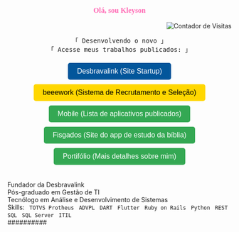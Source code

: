 <link href="https://fonts.googleapis.com/css2?family=Dancing+Script:wght@700&display=swap" rel="stylesheet">
<link rel="stylesheet" href="https://cdnjs.cloudflare.com/ajax/libs/font-awesome/6.0.0-beta3/css/all.min.css">
<div align="center">
  <h3 style="color:#FF69B4; font-family:Cursive;">Olá, sou Kleyson</h3>
  <p align="right">
    <img src="https://komarev.com/ghpvc/?username=kleysongomes&color=000000&style=flat-square" alt="Contador de Visitas" />
  </p>
</div>
<p align="center"> 
  <samp>
    「 Desenvolvendo o novo 」
    <br>
    「 Acesse meus trabalhos publicados: 」
    <br><br>
    <a href="https://desbravalink.com.br/" style="text-decoration: none; target="_blank"">
      <button style="padding: 10px 20px; margin: 5px; font-size: 16px; background-color: #02569B; color: white; border: none; border-radius: 5px;">
        <i class="fas fa-globe"></i> Desbravalink (Site Startup)
      </button>
    </a>
  </br>
    <a href="https://beeework-frontend-desbravalinks-projects.vercel.app/" style="text-decoration: none; target="_blank"">
      <button style="padding: 10px 20px; margin: 5px; font-size: 16px; background-color: #FFD700; color: black; border: none; border-radius: 5px;">
        <i class="fas fa-briefcase"></i> beeework (Sistema de Recrutamento e Seleção)
      </button>
    </a>
    </br>
    <a href="https://play.google.com/store/apps/dev?id=5387164277767526968" style="text-decoration: none; target="_blank"">
      <button style="padding: 10px 20px; margin: 5px; font-size: 16px; background-color: #34A853; color: white; border: none; border-radius: 5px;">
        <i class="fab fa-google-play"></i> Mobile (Lista de aplicativos publicados)
      </button>
    </a>
    </br>
    <a href="https://fisgados.desbravalink.com.br/)" style="text-decoration: none; target="_blank"">
      <button style="padding: 10px 20px; margin: 5px; font-size: 16px; background-color: #34A853; color: white; border: none; border-radius: 5px;">
        <i class="fab fa-google-play"></i> Fisgados (Site do app de estudo da bíblia)
      </button>
    </a>
    </br>
    <a href="https://kleysongomes.vercel.app/" style="text-decoration: none; target="_blank"">
      <button style="padding: 10px 20px; margin: 5px; font-size: 16px; background-color: #34A853; color: white; border: none; border-radius: 5px;">
        <i class="fab fa-google-play"></i> Portifólio (Mais detalhes sobre mim)
      </button>
    </a>
  </samp>
</p>
<br> 
<div align="left">
  Fundador da Desbravalink <br>
  Pós-graduado em Gestão de TI <br>
  Tecnólogo em Análise e Desenvolvimento de Sistemas <br>
  Skills: 
  <code><i class="fas fa-project-diagram"></i> TOTVS Protheus</code>
  <code><i class="fas fa-database"></i> ADVPL</code> 
  <code><i class="fas fa-code"></i> DART</code> 
  <code><i class="fab fa-flutter"></i> Flutter</code> 
  <code><i class="fas fa-project-diagram"></i> Ruby on Rails</code>
  <code><i class="fab fa-python"></i> Python</code> 
  <code><i class="fas fa-link"></i> REST</code> 
  <code><i class="fas fa-database"></i> SQL</code> 
  <code><i class="fas fa-server"></i> SQL Server</code> 
  <code><i class="fas fa-cogs"></i> ITIL</code> 
</div>
##########